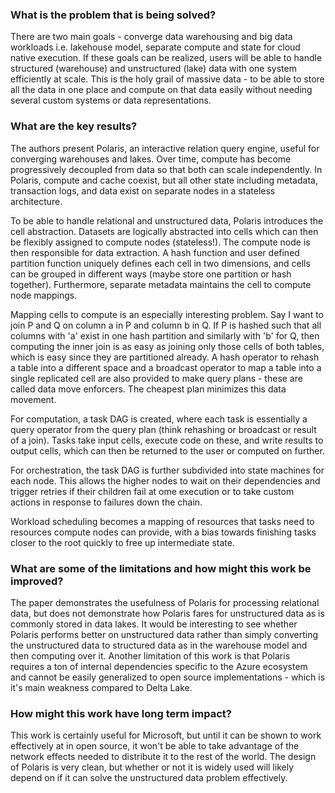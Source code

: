 ### What is the problem that is being solved?

There are two main goals - converge data warehousing and big data workloads i.e. lakehouse model, separate compute and state for cloud native execution. If these goals can be realized, users will be able to handle structured (warehouse) and unstructured (lake) data with one system efficiently at scale. This is the holy grail of massive data - to be able to store all the data in one place and compute on that data easily without needing several custom systems or data representations.

### What are the key results?

The authors present Polaris, an interactive relation query engine, useful for converging warehouses and lakes. Over time, compute has become progressively decoupled from data so that both can scale independently. In Polaris, compute and cache coexist, but all other state including metadata, transaction logs, and data exist on separate nodes in a stateless architecture.

To be able to handle relational and unstructured data, Polaris introduces the cell abstraction. Datasets are logically abstracted into cells which can then be flexibly assigned to compute nodes (stateless!). The compute node is then responsible for data extraction. A hash function and user defined partition function uniquely defines each cell in two dimensions, and cells can be grouped in different ways (maybe store one partition or hash together). Furthermore, separate metadata maintains the cell to compute node mappings.

Mapping cells to compute is an especially interesting problem. Say I want to join P and Q on column a in P and column b in Q. If P is hashed such that all columns with 'a' exist in one hash partition and similarly with 'b' for Q, then computing the inner join is as easy as joining only those cells of both tables, which is easy since they are partitioned already. A hash operator to rehash a table into a different space and a broadcast operator to map a table into a single replicated cell are also provided to make query plans - these are called data move enforcers. The cheapest plan minimizes this data movement.

For computation, a task DAG is created, where each task is essentially a query operator from the query plan (think rehashing or broadcast or result of a join). Tasks take input cells, execute code on these, and write results to output cells, which can then be returned to the user or computed on further.

For orchestration, the task DAG is further subdivided into state machines for each node. This allows the higher nodes to wait on their dependencies and trigger retries if their children fail at ome execution or to take custom actions in response to failures down the chain.

Workload scheduling becomes a mapping of resources that tasks need to resources compute nodes can provide, with a bias towards finishing tasks closer to the root quickly to free up intermediate state.

### What are some of the limitations and how might this work be improved?

The paper demonstrates the usefulness of Polaris for processing relational data, but does not demonstrate how Polaris fares for unstructured data as is commonly stored in data lakes. It would be interesting to see whether Polaris performs better on unstructured data rather than simply converting the unstructured data to structured data as in the warehouse model and then computing over it. Another limitation of this work is that Polaris requires a ton of internal dependencies specific to the Azure ecosystem and cannot be easily generalized to open source implementations - which is it's main weakness compared to Delta Lake.

### How might this work have long term impact?

This work is certainly useful for Microsoft, but until it can be shown to work effectively at in open source, it won't be able to take advantage of the network effects needed to distribute it to the rest of the world. The design of Polaris is very clean, but whether or not it is widely used will likely depend on if it can solve the unstructured data problem effectively.